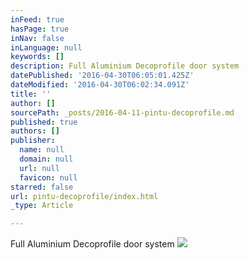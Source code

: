 ```yaml
---
inFeed: true
hasPage: true
inNav: false
inLanguage: null
keywords: []
description: Full Aluminium Decoprofile door system
datePublished: '2016-04-30T06:05:01.425Z'
dateModified: '2016-04-30T06:02:34.091Z'
title: ''
author: []
sourcePath: _posts/2016-04-11-pintu-decoprofile.md
published: true
authors: []
publisher:
  name: null
  domain: null
  url: null
  favicon: null
starred: false
url: pintu-decoprofile/index.html
_type: Article

---
```

Full Aluminium Decoprofile door system
![](https://the-grid-user-content.s3-us-west-2.amazonaws.com/ab4cca37-f483-48a7-b8a3-3769ba2fcc81.jpg)